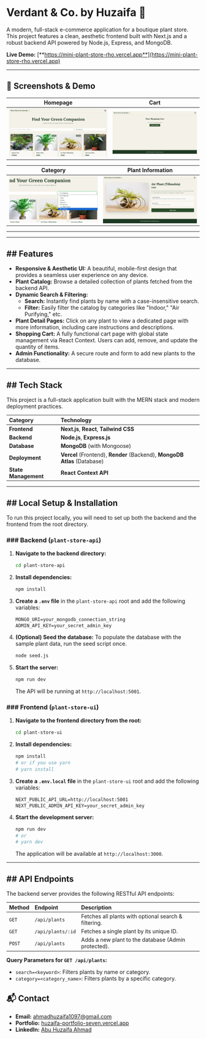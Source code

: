 # Verdant & Co. by Huzaifa 🌿

A modern, full-stack e-commerce application for a boutique plant store. This project features a clean, aesthetic frontend built with Next.js and a robust backend API powered by Node.js, Express, and MongoDB.

**Live Demo:** [**https://mini-plant-store-rho.vercel.app**](https://mini-plant-store-rho.vercel.app) 

---

## 📸 Screenshots & Demo

| Homepage | Cart |
|---------------|--------------------|
| ![Homepage](docs/homepage.png) | ![Cart](docs/cartpage.png) |

| Category | Plant Information |
|------------|-------------|
| ![Category](docs/category.png) | ![Plant Information](docs/palntinfo.png) |

---

---
## ## Features

-   **Responsive & Aesthetic UI:** A beautiful, mobile-first design that provides a seamless user experience on any device.
-   **Plant Catalog:** Browse a detailed collection of plants fetched from the backend API.
-   **Dynamic Search & Filtering:**
    -   **Search:** Instantly find plants by name with a case-insensitive search.
    -   **Filter:** Easily filter the catalog by categories like "Indoor," "Air Purifying," etc.
-   **Plant Detail Pages:** Click on any plant to view a dedicated page with more information, including care instructions and descriptions.
-   **Shopping Cart:** A fully functional cart page with global state management via React Context. Users can add, remove, and update the quantity of items.
-   **Admin Functionality:** A secure route and form to add new plants to the database.

---
## ## Tech Stack

This project is a full-stack application built with the MERN stack and modern deployment practices.

| Category           | Technology                                                                                                  |
| :----------------- | :---------------------------------------------------------------------------------------------------------- |
| **Frontend** | **Next.js**, **React**, **Tailwind CSS** |
| **Backend** | **Node.js**, **Express.js** |
| **Database** | **MongoDB** (with Mongoose)                                                                                 |
| **Deployment** | **Vercel** (Frontend), **Render** (Backend), **MongoDB Atlas** (Database)                                     |
| **State Management** | **React Context API** |

---
## ## Local Setup & Installation

To run this project locally, you will need to set up both the backend and the frontend from the root directory.

### ### Backend (`plant-store-api`)

1.  **Navigate to the backend directory:**
    ```bash
    cd plant-store-api
    ```
2.  **Install dependencies:**
    ```bash
    npm install
    ```
3.  **Create a `.env` file** in the `plant-store-api` root and add the following variables:
    ```
    MONGO_URI=your_mongodb_connection_string
    ADMIN_API_KEY=your_secret_admin_key
    ```
4.  **(Optional) Seed the database:** To populate the database with the sample plant data, run the seed script once.
    ```bash
    node seed.js
    ```
5.  **Start the server:**
    ```bash
    npm run dev
    ```
    The API will be running at `http://localhost:5001`.

### ### Frontend (`plant-store-ui`)

1.  **Navigate to the frontend directory from the root:**
    ```bash
    cd plant-store-ui
    ```
2.  **Install dependencies:**
    ```bash
    npm install
    # or if you use yarn
    # yarn install
    ```
3.  **Create a `.env.local` file** in the `plant-store-ui` root and add the following variables:
    ```
    NEXT_PUBLIC_API_URL=http://localhost:5001
    NEXT_PUBLIC_ADMIN_API_KEY=your_secret_admin_key
    ```
4.  **Start the development server:**
    ```bash
    npm run dev
    # or
    # yarn dev
    ```
    The application will be available at `http://localhost:3000`.

---
## ## API Endpoints

The backend server provides the following RESTful API endpoints:

| Method | Endpoint              | Description                                        |
| :----- | :-------------------- | :------------------------------------------------- |
| `GET`  | `/api/plants`         | Fetches all plants with optional search & filtering. |
| `GET`  | `/api/plants/:id`     | Fetches a single plant by its unique ID.           |
| `POST` | `/api/plants`         | Adds a new plant to the database (Admin protected).  |

**Query Parameters for `GET /api/plants`:**
-   `search=<keyword>`: Filters plants by name or category.
-   `category=<category_name>`: Filters plants by a specific category.

## 📬 Contact
- **Email:** ahmadhuzaifa1097@gmail.com 
- **Portfolio:** [huzaifa-portfolio-seven.vercel.app](https://huzaifa-portfolio-seven.vercel.app)  
- **LinkedIn:** [Abu Huzaifa Ahmad](https://www.linkedin.com/in/abu-huzaifa-ahmad-68175222a)
